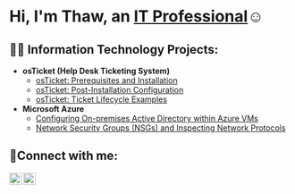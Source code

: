 
<h1>Hi, I'm Thaw, an <a href="https://www.linkedin.com/in/thaw-so-1ab36a279/">IT Professional</a>☺</h1>

<h2>👨‍💻 Information Technology Projects:</h2>

- <b>osTicket (Help Desk Ticketing System)</b>
  - [osTicket: Prerequisites and Installation](https://github.com/thawso100/osticket-prereqs)
  - [osTicket: Post-Installation Configuration](https://github.com/thawso100/post-install-config)
  - [osTicket: Ticket Lifecycle Examples](https://github.com/thawso100/ticket-lifecycle)
- <b>Microsoft Azure</b>
  - [Configuring On-premises Active Directory within Azure VMs](https://github.com/joshmadakorcc/configure-ad)
  - [Network Security Groups (NSGs) and Inspecting Network Protocols](https://github.com/joshmadakorcc/azure-network-protocols)

<h2>🤳Connect with me:</h2>


[<img align="left" alt="Thaw | LinkedIn" width="22px" src="https://cdn.jsdelivr.net/npm/simple-icons@v3/icons/linkedin.svg" />][linkedin]
[<img align="left" alt="Thaw | Instagram" width="22px" src="https://cdn.jsdelivr.net/npm/simple-icons@v3/icons/instagram.svg" />][instagram]

[instagram]: https://www.instagram.com/thaw_so/
[linkedin]: linkedin.com/in/thaw-so-1ab36a279
